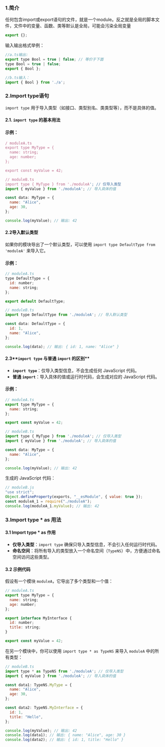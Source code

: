 ### 1.简介

任何包含import或export语句的文件，就是一个module。反之就是全局的脚本文件，文件中的变量、函数、类等默认是全局，可能会污染全局变量

```javascript
export {};
```

输入输出格式举例：

```javascript
//a.ts输出:
export type Bool = true | false; // 等价于下面
type Bool = true | false;
export { Bool };

//b.ts输入：
import { Bool } from './a';

```

### 2.Import type语句 

`import type` 用于导入类型（如接口、类型别名、类类型等），而不是具体的值。

#### 2.1. **`import type` 的基本用法**

#### 示例：

```javascript
/ moduleA.ts
export type MyType = {
  name: string;
  age: number;
};

export const myValue = 42;

// moduleB.ts
import type { MyType } from './moduleA'; // 仅导入类型
import { myValue } from './moduleA'; // 导入具体的值

const data: MyType = {
  name: "Alice",
  age: 30,
};

console.log(myValue); // 输出: 42
```

#### 2.2**导入默认类型**

如果你的模块导出了一个默认类型，可以使用 `import type DefaultType from 'moduleA'` 来导入它。

#### 示例：

```javascript
// moduleA.ts
type DefaultType = {
  id: number;
  name: string;
};

export default DefaultType;

// moduleB.ts
import type DefaultType from './moduleA'; // 导入默认类型

const data: DefaultType = {
  id: 1,
  name: "Alice",
};

console.log(data); // 输出: { id: 1, name: "Alice" }
```

#### 2.3**`import type` 与普通 `import` 的区别**

- **`import type`**：仅导入类型信息，不会生成任何 JavaScript 代码。
- **普通 `import`**：导入具体的值或运行时代码，会生成对应的 JavaScript 代码。

#### 示例：

```javascript
// moduleA.ts
export type MyType = {
  name: string;
};

export const myValue = 42;

// moduleB.ts
import type { MyType } from './moduleA'; // 仅导入类型
import { myValue } from './moduleA'; // 导入具体的值

const data: MyType = {
  name: "Alice",
};

console.log(myValue); // 输出: 42
```

生成的 JavaScript 代码：

```javascript
// moduleB.js
"use strict";
Object.defineProperty(exports, "__esModule", { value: true });
const moduleA_1 = require("./moduleA");
console.log(moduleA_1.myValue); // 输出: 42
```

### 3.Import type * as 用法

#### 3.1 Import type * as 作用

- **仅导入类型**：`import type` 确保只导入类型信息，不会引入任何运行时代码。
- **命名空间**：将所有导入的类型放入一个命名空间（`TypeNS`）中，方便通过命名空间访问这些类型。

#### 3.2 **示例代码**

假设有一个模块 `moduleA`，它导出了多个类型和一个值：

```javascript
// moduleA.ts
export type MyType = {
  name: string;
  age: number;
};

export interface MyInterface {
  id: number;
  title: string;
}

export const myValue = 42;
```

在另一个模块中，你可以使用 `import type * as TypeNS` 来导入 `moduleA` 中的所有类型：

```javascript
// moduleB.ts
import type * as TypeNS from './moduleA'; // 仅导入类型
import { myValue } from './moduleA'; // 导入具体的值

const data1: TypeNS.MyType = {
  name: "Alice",
  age: 30,
};

const data2: TypeNS.MyInterface = {
  id: 1,
  title: "Hello",
};

console.log(myValue); // 输出: 42
console.log(data1); // 输出: { name: "Alice", age: 30 }
console.log(data2); // 输出: { id: 1, title: "Hello" }
```